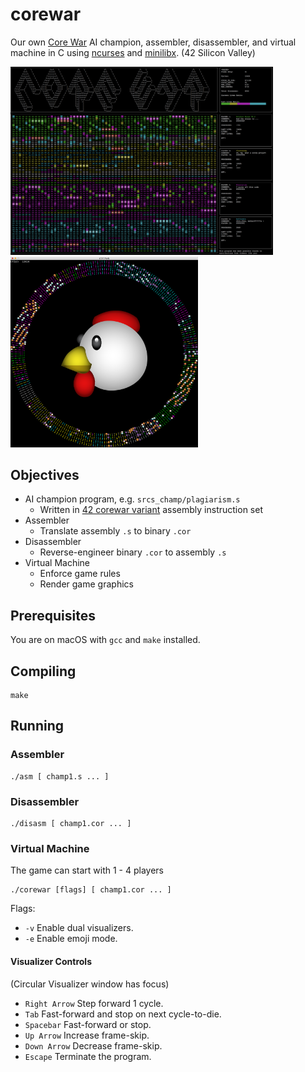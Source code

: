 # corewar
Our own [Core War](https://en.wikipedia.org/wiki/Core_War) AI champion, assembler, disassembler, and virtual machine in C using [ncurses](https://en.wikipedia.org/wiki/Ncurses) and [minilibx](https://github.com/qst0/ft_libgfx). (42 Silicon Valley)


<p float="left">
  <img src="https://github.com/ashih42/corewar/blob/master/Screenshots/ncurses.png" width="420" />
  <img src="https://github.com/ashih42/corewar/blob/master/Screenshots/rainbow_road.png" width="300" />
</p>

## Objectives
* AI champion program, e.g. `srcs_champ/plagiarism.s`
  * Written in [42 corewar variant](https://github.com/ashih42/corewar/blob/master/Requirements/corewar.en.pdf) assembly instruction set
* Assembler
  * Translate assembly `.s` to binary `.cor`
* Disassembler
  * Reverse-engineer binary `.cor` to assembly `.s`
* Virtual Machine
  * Enforce game rules
  * Render game graphics

## Prerequisites

You are on macOS with `gcc` and `make` installed.

## Compiling

```
make
```

## Running

### Assembler

```
./asm [ champ1.s ... ]
```

### Disassembler

```
./disasm [ champ1.cor ... ]
```

### Virtual Machine

The game can start with 1 - 4 players

```
./corewar [flags] [ champ1.cor ... ]
```
Flags:
* `-v` Enable dual visualizers.
* `-e` Enable emoji mode.

#### Visualizer Controls

(Circular Visualizer window has focus)
* `Right Arrow` Step forward 1 cycle.
* `Tab` Fast-forward and stop on next cycle-to-die.
* `Spacebar` Fast-forward or stop.
* `Up Arrow` Increase frame-skip.
* `Down Arrow` Decrease frame-skip.
* `Escape` Terminate the program.
